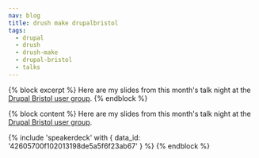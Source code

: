 ```yaml
---
nav: blog
title: drush make drupalbristol
tags:
  - drupal
  - drush
  - drush-make
  - drupal-bristol
  - talks
---
```

{% block excerpt %}
Here are my slides from this month's talk night at the [Drupal Bristol user group](https://groups.drupal.org/bristol-and-west-uk).
{% endblock %}

{% block content %}
Here are my slides from this month's talk night at the [Drupal Bristol user group](https://groups.drupal.org/bristol-and-west-uk).

{% include 'speakerdeck' with { data_id: '42605700f102013198de5a5f6f23ab67' } %}
{% endblock %}

